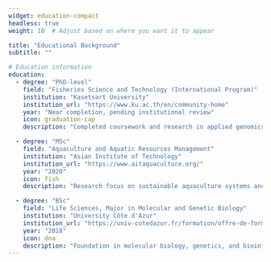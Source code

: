 ```yaml
---
widget: education-compact
headless: true
weight: 10  # Adjust based on where you want it to appear

title: "Educational Background"
subtitle: ""

# Education information
education:
  - degree: "PhD-level"
    field: "Fisheries Science and Technology (International Program)"
    institution: "Kasetsart University"
    institution_url: "https://www.ku.ac.th/en/community-home"
    year: "Near completion, pending institutional review"
    icon: graduation-cap
    description: "Completed coursework and research in applied genomics with focus on aquaculture species."

  - degree: "MSc"
    field: "Aquaculture and Aquatic Resources Management"
    institution: "Asian Institute of Technology"
    institution_url: "https://www.aitaquaculture.org/"
    year: "2020"
    icon: fish
    description: "Research focus on sustainable aquaculture systems and fish health management."

  - degree: "BSc"
    field: "Life Sciences, Major in Molecular and Genetic Biology"
    institution: "University Côte d'Azur"
    institution_url: "https://univ-cotedazur.fr/formation/offre-de-formation/licence-sciences-de-la-vie-1#presentation"
    year: "2018"
    icon: dna
    description: "Foundation in molecular biology, genetics, and bioinformatics."
---
```

